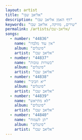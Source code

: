 ```yaml
---
layout: artist
title: "אליאב שבו"
description: "דף האמן אליאב שבו"
keywords: "שירים, מוזיקה, אליאב שבו"
permalink: /artists/אליאב-שבו/
songs:
  - number: "44836"
    name: "אין עוד מלבדו"
    album: "סינגלים"
    artist: "אליאב שבו"
  - number: "44837"
    name: "בשורות טובות"
    album: "סינגלים"
    artist: "אליאב שבו"
  - number: "44838"
    name: "יא חביבי"
    album: "סינגלים"
    artist: "אליאב שבו"
  - number: "44839"
    name: "לא מתייאש"
    album: "סינגלים"
    artist: "אליאב שבו"
  - number: "44840"
    name: "תן לשמוח"
    album: "סינגלים"
    artist: "אליאב שבו"
---
```

